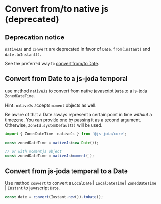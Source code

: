 # Convert from/to native js (deprecated)

## Deprecation notice

`nativeJs` and `convert` are deprecated in favor of `Date.from(instant)` and `date.toInstant()`.

See the preferred way to [convert from/to Date](convert.html).

## Convert from Date to a js-joda temporal

use method `nativeJs` to convert from native javascript `Date` to a js-joda `ZonedDateTime`.

Hint: `nativeJs` accepts `moment` objects as well.

Be aware of that a Date always represent a certain point in time _without_ a timezone.
You can provide one by passing it as a second argument.
Otherwise, `ZoneId.systemDefault()` will be used.

```javascript
import { ZonedDateTime, nativeJs } from '@js-joda/core';

const zonedDateTime = nativeJs(new Date());

// or with momentjs object
const zonedDateTime = nativeJs(moment());
```

## Convert from js-joda temporal to a Date

Use method `convert` to convert a `LocalDate` | `LocalDateTime` | `ZonedDateTime` | `Instant` 
to javascript `Date`.

```javascript
const date = convert(Instant.now()).toDate();
```
